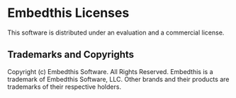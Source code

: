 Embedthis Licenses
===

This software is distributed under an evaluation and a commercial license.

Trademarks and Copyrights
---
Copyright (c) Embedthis Software. All Rights Reserved.
Embedthis is a trademark of Embedthis Software, LLC. Other brands and their 
products are trademarks of their respective holders.
